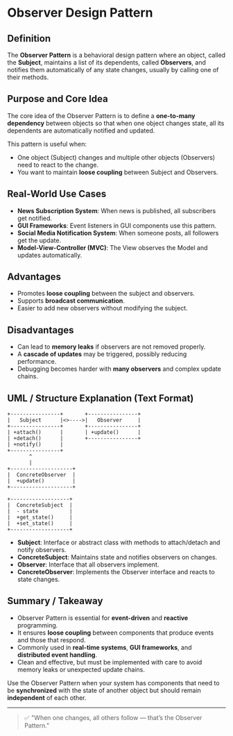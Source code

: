 # Observer Design Pattern

## Definition

The **Observer Pattern** is a behavioral design pattern where an object, called the **Subject**, maintains a list of its dependents, called **Observers**, and notifies them automatically of any state changes, usually by calling one of their methods.

## Purpose and Core Idea

The core idea of the Observer Pattern is to define a **one-to-many dependency** between objects so that when one object changes state, all its dependents are automatically notified and updated.

This pattern is useful when:

* One object (Subject) changes and multiple other objects (Observers) need to react to the change.
* You want to maintain **loose coupling** between Subject and Observers.

## Real-World Use Cases

* **News Subscription System**: When news is published, all subscribers get notified.
* **GUI Frameworks**: Event listeners in GUI components use this pattern.
* **Social Media Notification System**: When someone posts, all followers get the update.
* **Model-View-Controller (MVC)**: The View observes the Model and updates automatically.

## Advantages

* Promotes **loose coupling** between the subject and observers.
* Supports **broadcast communication**.
* Easier to add new observers without modifying the subject.

## Disadvantages

* Can lead to **memory leaks** if observers are not removed properly.
* A **cascade of updates** may be triggered, possibly reducing performance.
* Debugging becomes harder with **many observers** and complex update chains.

## UML / Structure Explanation (Text Format)

```
+----------------+       +----------------+
|   Subject      |<>---->|   Observer     |
+----------------+       +----------------+
| +attach()      |       | +update()      |
| +detach()      |       +----------------+
| +notify()      |
+----------------+
       ^
       |
+--------------------+
|  ConcreteObserver  |
|  +update()         |
+--------------------+

+-------------------+
|  ConcreteSubject  |
|  - state          |
|  +get_state()     |
|  +set_state()     |
+-------------------+
```

* **Subject**: Interface or abstract class with methods to attach/detach and notify observers.
* **ConcreteSubject**: Maintains state and notifies observers on changes.
* **Observer**: Interface that all observers implement.
* **ConcreteObserver**: Implements the Observer interface and reacts to state changes.

## Summary / Takeaway

* Observer Pattern is essential for **event-driven** and **reactive** programming.
* It ensures **loose coupling** between components that produce events and those that respond.
* Commonly used in **real-time systems**, **GUI frameworks**, and **distributed event handling**.
* Clean and effective, but must be implemented with care to avoid memory leaks or unexpected update chains.

Use the Observer Pattern when your system has components that need to be **synchronized** with the state of another object but should remain **independent** of each other.

---

> ✅ "When one changes, all others follow — that’s the Observer Pattern."

